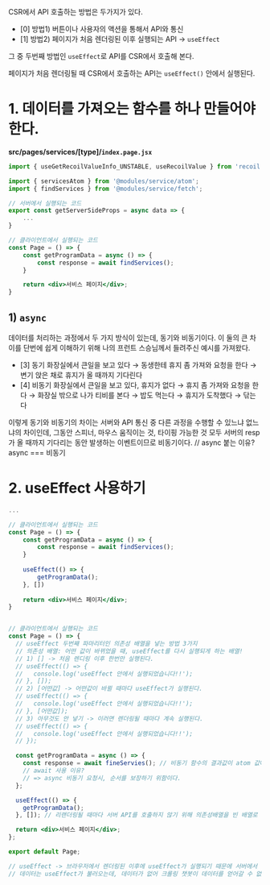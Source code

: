 
CSR에서 API 호출하는 방법은 두가지가 있다.
- [0] 방법1) 버튼이나 사용자의 액션을 통해서 API와 통신 
- [1] 방법2) 페이지가 처음 렌더링된 이후 실행되는 API → `useEffect`

그  중 두번째 방법인 `useEffect`로 API를 CSR에서 호출해 본다.

페이지가 처음 렌더링될 때 CSR에서 호출하는 API는 `useEffect()` 안에서 실행된다.
# 1. 데이터를 가져오는 함수를 하나 만들어야 한다.

**src/pages/services/\[type\]/`index.page.jsx`**
``` jsx
import { useGetRecoilValueInfo_UNSTABLE, useRecoilValue } from 'recoil';

import { servicesAtom } from '@modules/service/atom';
import { findServices } from '@modules/service/fetch';

// 서버에서 실행되는 코드 
export const getServerSideProps = async data => {
	...
}

// 클라이언트에서 실행되는 코드
const Page = () => {
	const getProgramData = async () => {
		const response = await findServices();
	}

	return <div>서비스 페이지</div>;
}
```

## 1) `async` 
데이터를 처리하는 과정에서 두 가지 방식이 있는데, 동기와 비동기이다.
이 둘의 큰 차이를 단번에 쉽게 이해하기 위해 나의 프런트 스승님께서 들려주신 예시를 가져왔다.

- [3] 동기
화장실에서 큰일을 보고 있다 → 동생한테 휴지 좀 가져와 요청을 한다 → 변기 앉은 채로 휴지가 올 때까지 기다린다
- [4] 비동기
화장실에서 큰일을 보고 있다, 휴지가 없다 → 휴지 좀 가져와 요청을 한다 → 화장실 밖으로 나가 티비를 본다 → 밥도 먹는다 → 휴지가 도착했다 → 닦는다

이렇게 동기와 비동기의 차이는 서버와 API 통신 중 다른 과정을 수행할 수 있느냐 없느냐의 차이인데,
그동안 스피너, 마우스 움직이는 것, 타이핑 가능한 것 모두 서버의 resp가 올 때까지 기다리는 동안 발생하는 이벤트이므로 비동기이다.
// async 붙는 이유? async === 비동기
# 2. useEffect 사용하기
``` jsx
...

// 클라이언트에서 실행되는 코드
const Page = () => {
	const getProgramData = async () => {
		const response = await findServices();
	}
	
	useEffect(() => {
		getProgramData();
	}, [])
	
	return <div>서비스 페이지</div>;
}
```


``` jsx

// 클라이언트에서 실행되는 코드
const Page = () => {
  // useEffect 두번째 파마리터인 의존성 배열을 넣는 방법 3가지
  // 의존성 배열: 어떤 값이 바뀌었을 때, useEffect를 다시 실행되게 하는 배열!
  // 1) [] -> 처음 렌디링 이후 한번만 실행된다.
  // useEffect(() => {
  //   console.log('useEffect 안에서 실행되었습니다!!');
  // }, []);
  // 2) [어떤값] -> 어떤값이 바뀔 때마다 useEffect가 실행된다.
  // useEffect(() => {
  //   console.log('useEffect 안에서 실행되었습니다!!');
  // }, [어떤값]);
  // 3) 아무것도 안 넣기 -> 이러면 렌더링될 때마다 계속 실행된다.
  // useEffect(() => {
  //   console.log('useEffect 안에서 실행되었습니다!!');
  // });

  const getProgramData = async () => {
    const response = await fineServies(); // 비동기 함수의 결과값이 atom 값에 들어감 === atom 값이 바뀐다. === 리렌더링
    // await 사용 이유?
    // => async 비동기 요청시, 순서를 보장하기 위함이다.
  };

  useEffect(() => {
    getProgramData();
  }, []); // 리랜더링될 때마다 서버 API를 호출하지 않기 위해 의존성배열을 빈 배열로 한다.

  return <div>서비스 페이지</div>;
};

export default Page;

// useEffect -> 브라우저에서 렌더링된 이후에 useEffect가 실행되기 때문에 서버에서 실행할 수 없어
// 데이터는 useEffect가 불러오는데, 데이터가 없어 크롤링 챗봇이 데이터를 얻어갈 수 없다.

```